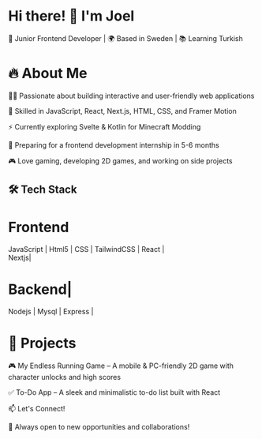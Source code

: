 # Hi there! 👋 I'm Joel

 🚀 Junior Frontend Developer | 🌍 Based in Sweden | 📚 Learning Turkish

# 🔥 About Me

👨‍💻 Passionate about building interactive and user-friendly web applications

🎨 Skilled in JavaScript, React, Next.js, HTML, CSS, and Framer Motion

⚡ Currently exploring Svelte & Kotlin for Minecraft Modding

📅 Preparing for a frontend development internship in 5-6 months

 🎮 Love gaming, developing 2D games, and working on side projects

## 🛠️ Tech Stack
# Frontend
JavaScript | 
Html5 | 
CSS | 
TailwindCSS | 
React |  
Nextjs|  
# Backend|  
Nodejs | 
Mysql | 
Express | 

# 📌 Projects

🎮 My Endless Running Game – A mobile & PC-friendly 2D game with character unlocks and high scores

✅ To-Do App – A sleek and minimalistic to-do list built with React

📫 Let's Connect!



🚀 Always open to new opportunities and collaborations!
